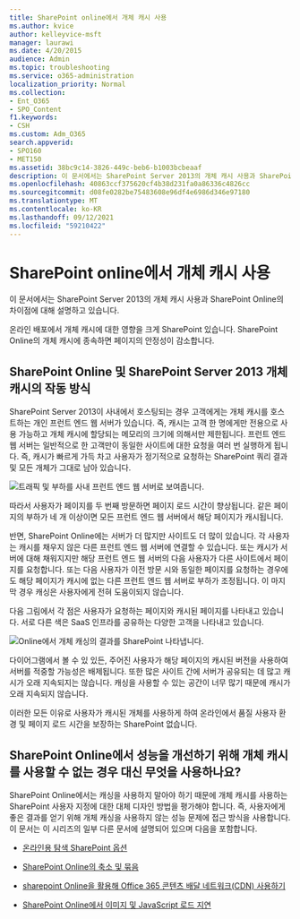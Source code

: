 ```yaml
---
title: SharePoint online에서 개체 캐시 사용
ms.author: kvice
author: kelleyvice-msft
manager: laurawi
ms.date: 4/20/2015
audience: Admin
ms.topic: troubleshooting
ms.service: o365-administration
localization_priority: Normal
ms.collection:
- Ent_O365
- SPO_Content
f1.keywords:
- CSH
ms.custom: Adm_O365
search.appverid:
- SPO160
- MET150
ms.assetid: 38bc9c14-3826-449c-beb6-b1003bcbeaaf
description: 이 문서에서는 SharePoint Server 2013의 개체 캐시 사용과 SharePoint Online의 차이점에 대해 설명하고 있습니다.
ms.openlocfilehash: 40863ccf375620cf4b38d231fa0a86336c4826cc
ms.sourcegitcommit: d08fe0282be75483608e96df4e6986d346e97180
ms.translationtype: MT
ms.contentlocale: ko-KR
ms.lasthandoff: 09/12/2021
ms.locfileid: "59210422"
---
```

# <a name="using-the-object-cache-with-sharepoint-online"></a>SharePoint online에서 개체 캐시 사용

이 문서에서는 SharePoint Server 2013의 개체 캐시 사용과 SharePoint Online의 차이점에 대해 설명하고 있습니다.
  
온라인 배포에서 개체 캐시에 대한 영향을 크게 SharePoint 있습니다. SharePoint Online의 개체 캐시에 종속하면 페이지의 안정성이 감소합니다. 
  
## <a name="how-the-sharepoint-online-and-sharepoint-server-2013-object-cache-works"></a>SharePoint Online 및 SharePoint Server 2013 개체 캐시의 작동 방식

SharePoint Server 2013이 사내에서 호스팅되는 경우 고객에게는 개체 캐시를 호스트하는 개인 프런트 엔드 웹 서버가 있습니다. 즉, 캐시는 고객 한 명에게만 전용으로 사용 가능하고 개체 캐시에 할당되는 메모리의 크기에 의해서만 제한됩니다. 프런트 엔드 웹 서버는 일반적으로 한 고객만이 동일한 사이트에 대한 요청을 여러 번 실행하게 됩니다. 즉, 캐시가 빠르게 가득 차고 사용자가 정기적으로 요청하는 SharePoint 쿼리 결과 및 모든 개체가 그대로 남아 있습니다.
  
![트래픽 및 부하를 사내 프런트 엔드 웹 서버로 보여줍니다.](../media/a0d38b36-4909-4abb-8d4e-4930814bb3de.png)
  
따라서 사용자가 페이지를 두 번째 방문하면 페이지 로드 시간이 향상됩니다. 같은 페이지의 부하가 네 개 이상이면 모든 프런트 엔드 웹 서버에서 해당 페이지가 캐시됩니다.
  
반면, SharePoint Online에는 서버가 더 많지만 사이트도 더 많이 있습니다. 각 사용자는 캐시를 채우지 않은 다른 프런트 엔드 웹 서버에 연결할 수 있습니다. 또는 캐시가 서버에 대해 채워지지만 해당 프런트 엔드 웹 서버의 다음 사용자가 다른 사이트에서 페이지를 요청합니다. 또는 다음 사용자가 이전 방문 시와 동일한 페이지를 요청하는 경우에도 해당 페이지가 캐시에 없는 다른 프런트 엔드 웹 서버로 부하가 조정됩니다. 이 마지막 경우 캐싱은 사용자에게 전혀 도움이되지 않습니다.
  
다음 그림에서 각 점은 사용자가 요청하는 페이지와 캐시된 페이지를 나타내고 있습니다. 서로 다른 색은 SaaS 인프라를 공유하는 다양한 고객을 나타내고 있습니다.
  
![Online에서 개체 캐싱의 결과를 SharePoint 나타냅니다.](../media/25d04011-ef83-4cb7-9e04-a6ed490f63c3.png)
  
다이어그램에서 볼 수 있 있든, 주어진 사용자가 해당 페이지의 캐시된 버전을 사용하여 서버를 적중할 가능성은 배제됩니다. 또한 많은 사이트 간에 서버가 공유되는 데 많고 캐시가 오래 지속되지는 않습니다. 캐싱을 사용할 수 있는 공간이 너무 많기 때문에 캐시가 오래 지속되지 않습니다.
  
이러한 모든 이유로 사용자가 캐시된 개체를 사용하게 하여 온라인에서 품질 사용자 환경 및 페이지 로드 시간을 보장하는 SharePoint 없습니다.
  
## <a name="if-we-cant-rely-on-the-object-cache-to-improve-performance-in-sharepoint-online-what-do-we-use-instead"></a>SharePoint Online에서 성능을 개선하기 위해 개체 캐시를 사용할 수 없는 경우 대신 무엇을 사용하나요?

SharePoint Online에서는 캐싱을 사용하지 말아야 하기 때문에 개체 캐시를 사용하는 SharePoint 사용자 지정에 대한 대체 디자인 방법을 평가해야 합니다. 즉, 사용자에게 좋은 결과를 얻기 위해 개체 캐싱을 사용하지 않는 성능 문제에 접근 방식을 사용합니다. 이 문서는 이 시리즈의 일부 다른 문서에 설명되어 있으며 다음을 포함합니다.
  
- [온라인용 탐색 SharePoint 옵션](navigation-options-for-sharepoint-online.md)
    
- [SharePoint Online의 축소 및 묶음](minification-and-bundling-in-sharepoint-online.md)
    
- [sharepoint Online을 활용해 Office 365 콘텐츠 배달 네트워크(CDN) 사용하기](use-microsoft-365-cdn-with-spo.md)
    
- [SharePoint Online에서 이미지 및 JavaScript 로드 지연](delay-loading-images-and-javascript-in-sharepoint-online.md)
    

